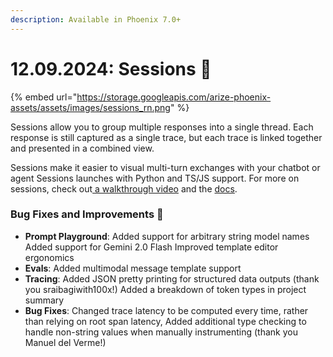 ```yaml
---
description: Available in Phoenix 7.0+
---
```


# 12.09.2024: Sessions 💬

{% embed url="https://storage.googleapis.com/arize-phoenix-assets/assets/images/sessions_rn.png" %}

Sessions allow you to group multiple responses into a single thread. Each response is still captured as a single trace, but each trace is linked together and presented in a combined view.

Sessions make it easier to visual multi-turn exchanges with your chatbot or agent Sessions launches with Python and TS/JS support. For more on sessions, check out[ a walkthrough video](https://www.youtube.com/watch?v=dzS6x0BE-EU) and the [docs](https://docs.arize.com/phoenix/tracing/how-to-tracing/setup-sessions?utm_campaign=Phoenix%20Newsletter\&utm_source=hs_email\&utm_medium=email&_hsenc=p2ANqtz--aSHse9NA8I5ncZzavHCp6LBXibZCgbWcRrxbh2RwugL6IQdTOSu8cz-Wqh6EO9xJLGX2E).

### Bug Fixes and Improvements 🐛

* **Prompt Playground**: Added support for arbitrary string model names Added support for Gemini 2.0 Flash Improved template editor ergonomics
* **Evals**: Added multimodal message template support
* **Tracing**: Added JSON pretty printing for structured data outputs (thank you sraibagiwith100x!) Added a breakdown of token types in project summary
* **Bug Fixes**: Changed trace latency to be computed every time, rather than relying on root span latency, Added additional type checking to handle non-string values when manually instrumenting (thank you Manuel del Verme!)
